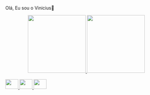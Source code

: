 Olá, Eu sou o Vinicius👋
<div align="center">
  <a href="https://github.com/viniciusscience">
  <img height="180em" src="https://github-readme-stats.vercel.app/api?username=viniciusscience&show_icons=true&theme=shades-of-purple&include_all_commits=true&count_private=true"/>
  <img height="180em" src="https://github-readme-stats.vercel.app/api/top-langs/?username=viniciusscience&layout=compact&langs_count=7&theme=shades-of-purple"/>
</div>
<div style="display: inline_block"><br>



  <img height="30" width="40" src="https://cdn.jsdelivr.net/gh/devicons/devicon/icons/java/java-original-wordmark.svg" />
   <img height="30" width="40" src="https://cdn.jsdelivr.net/gh/devicons/devicon/icons/spring/spring-original-wordmark.svg" />

  <img height="30" width="40" src="https://cdn.jsdelivr.net/gh/devicons/devicon/icons/angularjs/angularjs-original.svg" />


  <i class="devicon-java-plain-wordmark colored"></i>


  
</div>

